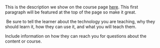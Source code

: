 This is the description we show on the course page [here](https://lab.github.com/KommrajulaSudhakar/alpha-killer). This first paragraph will be featured at the top of the page so make it great.
​

​
Be sure to tell the learner about the technology you are teaching, why they should learn it, how they can use it, and what you will teach them.
​


Include information on how they can reach you for questions about the content or course. 